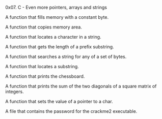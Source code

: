0x07. C - Even more pointers, arrays and strings

A function that fills memory with a constant byte.

A function that copies memory area.

A function that locates a character in a string.

A function that gets the length of a prefix substring.

A function that searches a string for any of a set of bytes.

A function that locates a substring.

A function that prints the chessboard.

A function that prints the sum of the two diagonals of a square matrix of integers.

A function that sets the value of a pointer to a char.

A file that contains the password for the crackme2 executable.


